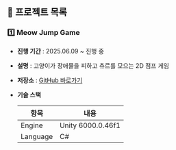 ## 📌 프로젝트 목록

### 1️⃣ Meow Jump Game

- **진행 기간** : 2025.06.09 ~ 진행 중
- **설명** : 고양이가 장애물을 피하고 츄르를 모으는 2D 점프 게임
- **저장소** : [GitHub 바로가기](https://github.com/binna/MeowJumpGame)

- **기술 스택**

  | 항목 | 내용 |
  | --- | --- |
  | Engine | Unity 6000.0.46f1 |
  | Language | C# |
